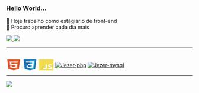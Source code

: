 ### Hello World...
🔭 Hoje trabalho como estágiario de front-end <br/>
🌱 Procuro aprender cada dia mais

<div>
  <a href="https://github.com/JezerRch">
  <img height="179em" src="https://github-readme-stats.vercel.app/api?username=JezerRch&show_icons=true&theme=dracula&include_all_commits=true&count_private=true"/>
  <img height="180em" src="https://github-readme-stats.vercel.app/api/top-langs/?username=JezerRch&layout=compact&langs_count=7&theme=dracula"/>
</div>
<hr/>
<div style="display: inline_block"><br>
  <img align="center" alt="Jezer-HTML" height="30" width="40" src="https://raw.githubusercontent.com/devicons/devicon/master/icons/html5/html5-original.svg"/>
  <img align="center" alt="Jezer-CSS" height="30" width="40" src="https://raw.githubusercontent.com/devicons/devicon/master/icons/css3/css3-original.svg">
  <img align="center" alt="Jezer-Js" height="30" width="40" src="https://raw.githubusercontent.com/devicons/devicon/master/icons/javascript/javascript-plain.svg">
  <img align="center" alt="Jezer-php" height="80" width="55" src="https://cdn.jsdelivr.net/gh/devicons/devicon/icons/php/php-original.svg">
  <img align="center" alt="Jezer-mysql" height="75" width="65" src="https://cdn.jsdelivr.net/gh/devicons/devicon/icons/mysql/mysql-original-wordmark.svg">
</div>
<hr/>
<div>
    <a href="https://www.linkedin.com/in/jezerrocha/" target="_blank"><img src="https://img.shields.io/badge/-LinkedIn-%230077B5?style=for-the-badge&logo=linkedin&logoColor=white" target="_blank"></a> 
</div>

<!--
**JezerRch/JezerRch** is a ✨ _special_ ✨ repository because its `README.md` (this file) appears on your GitHub profile.

Here are some ideas to get you started:

- 🔭 I’m currently working on ...
- 🌱 I’m currently learning ...
- 👯 I’m looking to collaborate on ...
- 🤔 I’m looking for help with ...
- 💬 Ask me about ...
- 📫 How to reach me: ...
- 😄 Pronouns: ...
- ⚡ Fun fact: ...
-->
